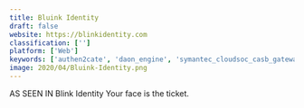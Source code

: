 ```yaml
---
title: Bluink Identity
draft: false 
website: https://blinkidentity.com
classification: ['']
platform: ['Web']
keywords: ['authen2cate', 'daon_engine', 'symantec_cloudsoc_casb_gateway', 'venafi']
image: 2020/04/Bluink-Identity.png
---
```

AS SEEN IN Blink Identity Your face is the ticket.